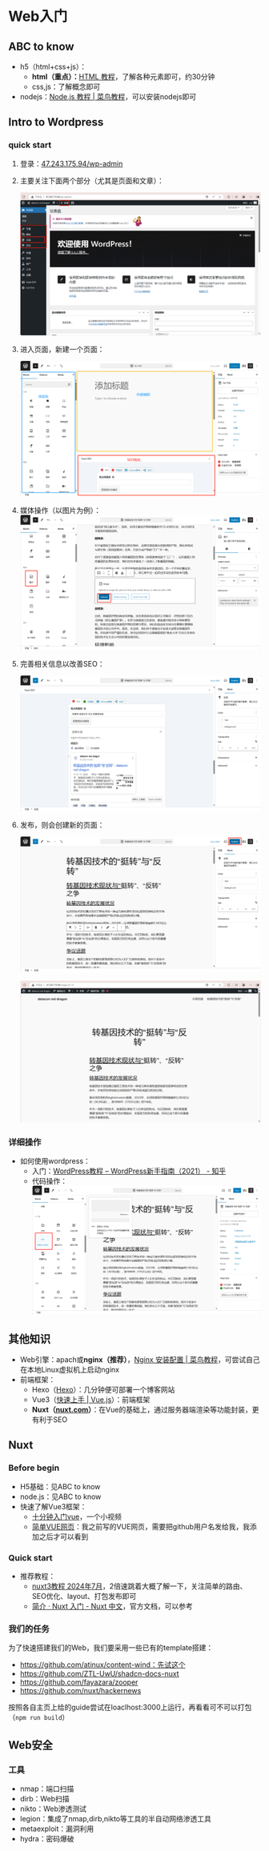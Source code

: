 # Web入门

## ABC to know

- h5（html+css+js）：
  - **html（重点）：**[HTML 教程](https://www.w3school.com.cn/html/index.asp)，了解各种元素即可，约30分钟
  - css,js：了解概念即可
- nodejs：[Node.js 教程 | 菜鸟教程](https://www.runoob.com/nodejs/nodejs-tutorial.html)，可以安装nodejs即可

## Intro to Wordpress

### quick start

1. 登录：[47.243.175.94/wp-admin](后台管理页面)

2. 主要关注下面两个部分（尤其是页面和文章）：

   ![image-20241111194426144](./image-20241111194426144.png)

3. 进入页面，新建一个页面：

   ![image-20241111200707194](./image-20241111200707194.png)

4. 媒体操作（以图片为例）：![image-20241111200953758](./image-20241111200953758.png)

5. 完善相关信息以改善SEO：

   ![image-20241111201402693](./image-20241111201402693.png)

6. 发布，则会创建新的页面：

   ![image-20241111201520229](./image-20241111201520229.png)

   ![image-20241111201642952](./image-20241111201642952.png)

### 详细操作

- 如何使用wordpress：
  - 入门：[WordPress教程 – WordPress新手指南（2021） - 知乎](https://zhuanlan.zhihu.com/p/366551738)
  - 代码操作：![image-20241111202020603](./image-20241111202020603.png)

## 其他知识

- Web引擎：apach或**nginx（推荐）**，[Nginx 安装配置 | 菜鸟教程](https://www.runoob.com/linux/nginx-install-setup.html)，可尝试自己在本地Linux虚拟机上启动nginx
- 前端框架：
  - Hexo（[Hexo](https://hexo.io/zh-cn/)）：几分钟便可部署一个博客网站
  - Vue3（[快速上手 | Vue.js](https://cn.vuejs.org/guide/quick-start.html)）：前端框架
  - **Nuxt（[nuxt.com](https://nuxt.com/)）**：在Vue的基础上，通过服务器端渲染等功能封装，更有利于SEO

## Nuxt

### Before begin

- H5基础：见ABC to know
- node.js：见ABC to know
- 快速了解Vue3框架：
  - [十分钟入门vue](https://www.bilibili.com/video/BV1gU411Z7pp?vd_source=a9e5405044d29a94540fd7741a011501)，一个小视频
  - [简单VUE网页](https://github.com/lsq0713/jixinshezao.git)：我之前写的VUE网页，需要把github用户名发给我，我添加之后才可以看到

### Quick start

- 推荐教程：
  - [nuxt3教程 2024年7月](https://www.bilibili.com/video/BV11W421R7nC?vd_source=a9e5405044d29a94540fd7741a011501)，2倍速跳着大概了解一下，关注简单的路由、SEO优化、layout、打包发布即可
  - [简介 · Nuxt 入门 - Nuxt 中文](https://nuxtjs.org.cn/docs/getting-started/introduction)，官方文档，可以参考

### 我们的任务

为了快速搭建我们的Web，我们要采用一些已有的template搭建：

- https://github.com/atinux/content-wind：先试这个
- https://github.com/ZTL-UwU/shadcn-docs-nuxt
- https://github.com/fayazara/zooper
- https://github.com/nuxt/hackernews

按照各自主页上给的guide尝试在loaclhost:3000上运行，再看看可不可以打包（`npm run build`）



## Web安全

### 工具

- nmap：端口扫描
- dirb：Web扫描
- nikto：Web渗透测试
- legion：集成了nmap,dirb,nikto等工具的半自动网络渗透工具
- metaexploit：漏洞利用
- hydra：密码爆破

